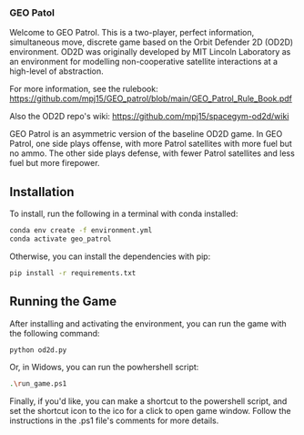 ### GEO Patol
Welcome to GEO Patrol. This is a two-player, perfect information, simultaneous move, discrete game based on the Orbit Defender 2D (OD2D) environment. OD2D was originally developed by MIT Lincoln Laboratory as an environment for modelling non-cooperative satellite interactions at a high-level of abstraction.

For more information, see the rulebook: https://github.com/mpj15/GEO_patrol/blob/main/GEO_Patrol_Rule_Book.pdf

Also the OD2D repo's wiki: https://github.com/mpj15/spacegym-od2d/wiki

GEO Patrol is an asymmetric version of the baseline OD2D game. In GEO Patrol, one side plays offense, with more Patrol satellites with more fuel but no ammo. The other side plays defense, with fewer Patrol satellites and less fuel but more firepower.

## Installation

To install, run the following in a terminal with conda installed:

```bash
conda env create -f environment.yml
conda activate geo_patrol
```
Otherwise, you can install the dependencies with pip:

```bash
pip install -r requirements.txt
```

## Running the Game
After installing and activating the environment, you can run the game with the following command:

```bash
python od2d.py
```

Or, in Widows, you can run the powhershell script:

```bash 
.\run_game.ps1
```

Finally, if you'd like, you can make a shortcut to the powershell script, and set the shortcut icon to the ico for a click to open game window. Follow the instructions in the .ps1 file's comments for more details.
